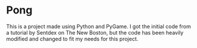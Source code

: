 # Pong

  This is a project made using Python and PyGame. I got the initial code from a tutorial by Sentdex on The New Boston, but the code has been heavily modified and changed to fit my needs for this project.
